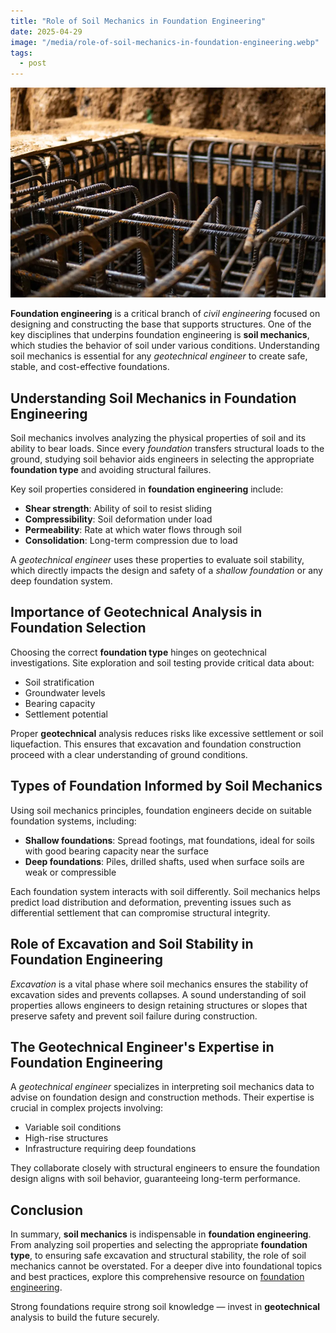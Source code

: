```yaml
---
title: "Role of Soil Mechanics in Foundation Engineering"
date: 2025-04-29
image: "/media/role-of-soil-mechanics-in-foundation-engineering.webp"
tags:
  - post
---
```


![Role of Soil Mechanics in Foundation Engineering](/media/role-of-soil-mechanics-in-foundation-engineering.webp)

**Foundation engineering** is a critical branch of *civil engineering* focused on designing and constructing the base that supports structures. One of the key disciplines that underpins foundation engineering is **soil mechanics**, which studies the behavior of soil under various conditions. Understanding soil mechanics is essential for any *geotechnical engineer* to create safe, stable, and cost-effective foundations.

## Understanding Soil Mechanics in Foundation Engineering

Soil mechanics involves analyzing the physical properties of soil and its ability to bear loads. Since every *foundation* transfers structural loads to the ground, studying soil behavior aids engineers in selecting the appropriate **foundation type** and avoiding structural failures.

Key soil properties considered in **foundation engineering** include:

- **Shear strength**: Ability of soil to resist sliding
- **Compressibility**: Soil deformation under load
- **Permeability**: Rate at which water flows through soil
- **Consolidation**: Long-term compression due to load

A *geotechnical engineer* uses these properties to evaluate soil stability, which directly impacts the design and safety of a *shallow foundation* or any deep foundation system.

## Importance of Geotechnical Analysis in Foundation Selection

Choosing the correct **foundation type** hinges on geotechnical investigations. Site exploration and soil testing provide critical data about:

- Soil stratification
- Groundwater levels
- Bearing capacity
- Settlement potential

Proper **geotechnical** analysis reduces risks like excessive settlement or soil liquefaction. This ensures that excavation and foundation construction proceed with a clear understanding of ground conditions.

## Types of Foundation Informed by Soil Mechanics

Using soil mechanics principles, foundation engineers decide on suitable foundation systems, including:

- **Shallow foundations**: Spread footings, mat foundations, ideal for soils with good bearing capacity near the surface
- **Deep foundations**: Piles, drilled shafts, used when surface soils are weak or compressible

Each foundation system interacts with soil differently. Soil mechanics helps predict load distribution and deformation, preventing issues such as differential settlement that can compromise structural integrity.

## Role of Excavation and Soil Stability in Foundation Engineering

*Excavation* is a vital phase where soil mechanics ensures the stability of excavation sides and prevents collapses. A sound understanding of soil properties allows engineers to design retaining structures or slopes that preserve safety and prevent soil failure during construction.

## The Geotechnical Engineer's Expertise in Foundation Engineering

A *geotechnical engineer* specializes in interpreting soil mechanics data to advise on foundation design and construction methods. Their expertise is crucial in complex projects involving:

- Variable soil conditions
- High-rise structures
- Infrastructure requiring deep foundations

They collaborate closely with structural engineers to ensure the foundation design aligns with soil behavior, guaranteeing long-term performance.

## Conclusion

In summary, **soil mechanics** is indispensable in **foundation engineering**. From analyzing soil properties and selecting the appropriate **foundation type**, to ensuring safe excavation and structural stability, the role of soil mechanics cannot be overstated. For a deeper dive into foundational topics and best practices, explore this comprehensive resource on [foundation engineering](https://newspeak.today/posts/foundation-engineering).

Strong foundations require strong soil knowledge — invest in **geotechnical** analysis to build the future securely.
